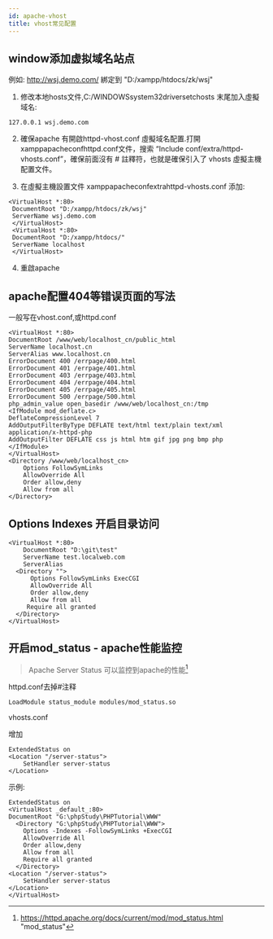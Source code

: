 ```yaml
---
id: apache-vhost
title: vhost常见配置
---
```


## window添加虚拟域名站点

例如: http://wsj.demo.com/ 綁定到 "D:/xampp/htdocs/zk/wsj" 

1. 修改本地hosts文件,C:/WINDOWSsystem32driversetchosts 末尾加入虛擬域名:  

```
127.0.0.1 wsj.demo.com
```



2. 確保apache 有開啟httpd-vhost.conf  虛擬域名配置.打開xamppapacheconfhttpd.conf文件，搜索 “Include  conf/extra/httpd-vhosts.conf”，確保前面沒有 # 註釋符，也就是確保引入了 vhosts 虛擬主機配置文件。

3. 在虛擬主機設置文件 xamppapacheconfextrahttpd-vhosts.conf 添加:

```
<VirtualHost *:80>
 DocumentRoot "D:/xampp/htdocs/zk/wsj"
 ServerName wsj.demo.com
 </VirtualHost>
 <VirtualHost *:80>
 DocumentRoot "D:/xampp/htdocs/"
 ServerName localhost
 </VirtualHost>
```

4. 重啟apache



## apache配置404等错误页面的写法

一般写在vhost.conf,或httpd.conf

```
<VirtualHost *:80>
DocumentRoot /www/web/localhost_cn/public_html
ServerName localhost.cn
ServerAlias www.localhost.cn 
ErrorDocument 400 /errpage/400.html
ErrorDocument 401 /errpage/401.html
ErrorDocument 403 /errpage/403.html
ErrorDocument 404 /errpage/404.html
ErrorDocument 405 /errpage/405.html
ErrorDocument 500 /errpage/500.html
php_admin_value open_basedir /www/web/localhost_cn:/tmp
<IfModule mod_deflate.c>
DeflateCompressionLevel 7
AddOutputFilterByType DEFLATE text/html text/plain text/xml application/x-httpd-php
AddOutputFilter DEFLATE css js html htm gif jpg png bmp php
</IfModule>
</VirtualHost>
<Directory /www/web/localhost_cn>
    Options FollowSymLinks
    AllowOverride All
    Order allow,deny
    Allow from all
</Directory>
```



## Options Indexes 开启目录访问

```
<VirtualHost *:80>
    DocumentRoot "D:\git\test"
    ServerName test.localweb.com
    ServerAlias 
  <Directory "">
      Options FollowSymLinks ExecCGI
      AllowOverride All
      Order allow,deny
      Allow from all
     Require all granted
  </Directory>
</VirtualHost>
```



## 开启mod_status - apache性能监控

> Apache Server Status 可以监控到apache的性能[^1]

httpd.conf去掉#注释

```
LoadModule status_module modules/mod_status.so
```

vhosts.conf

增加

```
ExtendedStatus on
<Location "/server-status">
    SetHandler server-status
</Location>
```

示例:

```
ExtendedStatus on
<VirtualHost _default_:80>
DocumentRoot "G:\phpStudy\PHPTutorial\WWW"
  <Directory "G:\phpStudy\PHPTutorial\WWW">
    Options -Indexes -FollowSymLinks +ExecCGI
    AllowOverride All
    Order allow,deny
    Allow from all
    Require all granted
  </Directory>
<Location "/server-status">
    SetHandler server-status
</Location>
</VirtualHost>
```





[^1]:  https://httpd.apache.org/docs/current/mod/mod_status.html "mod_status"